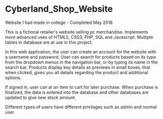 # Cyberland_Shop_Website
Website I had made in college - Completed May 2018

This is a fictional retailer's website selling pc merchandise. Implements more advanced uses of HTML5, CSS3, PHP, SQL and Javascript. Multiple tables in database are at use in this project.

In this web application, the user can create an account for the website with a username and password. User can search for products based on its type from the dropdown menus in the navigation bar, or by typing its name in the search bar. Products display key details as previews in small boxes, that when clicked, gives you all details regarding the product and additional options. 

If signed in, user can at an item to cart for later purchase. When purchase is finalized, the data is entered into the database and other databases are updated to give new stock amount. 

Different types of users have different privilages such as admin and normal user.
